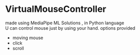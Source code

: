 # VirtualMouseController
 made using MediaPipe ML Solutions , in Python language 
 <br>
 U can control mouse just by using your hand.
 options provided
 - moving mouse
 - click
 - scroll

